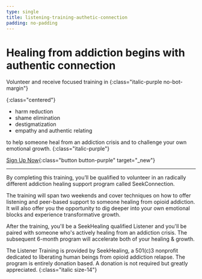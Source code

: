 ```yaml
---
type: single
title: listening-training-authetic-connection
padding: no-padding
---
```


# <span class="emphasized-header">Healing</span> from <span class="emphasized-header">addiction</span> begins with <span class="emphasized-header">authentic connection</span>


Volunteer and receive focused training in 
{:class="italic-purple no-bot-margin"}

{:class="centered"}
- harm reduction
- shame elimination
- destigmatization
- empathy and authentic relating 

to help someone heal from an addiction crisis and to challenge your own emotional growth.
{:class="italic-purple"}

[Sign Up Now](http://bit.ly/listenAVL){:class="button button-purple" target="_new"}

<hr>

By completing this training, you’ll be qualified to volunteer in an radically different addiction healing support program called SeekConnection.

The training will span two weekends and cover techniques on how to offer listening and peer-based support to someone healing from opioid addiction. It will also offer you the opportunity to dig deeper into your own emotional blocks and experience transformative growth.

After the training, you'll be a SeekHealing qualified Listener and you'll be paired with someone who's actively healing from an addiction crisis. The subsequent 6-month program will accelerate both of your healing & growth. 
 
The Listener Training is provided by SeekHealing, a 501(c)3 nonprofit dedicated to liberating human beings from opioid addiction relapse. The program is entirely donation based. A donation is not required but greatly appreciated.
{:class="italic size-14"}